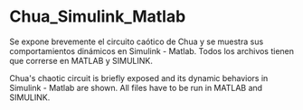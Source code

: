 # Chua_Simulink_Matlab
Se expone brevemente el circuito caótico de Chua y se muestra sus comportamientos dinámicos en Simulink - Matlab.
Todos los archivos tienen que correrse en MATLAB y SIMULINK.

Chua's chaotic circuit is briefly exposed and its dynamic behaviors in Simulink - Matlab are shown.
All files have to be run in MATLAB and SIMULINK.
